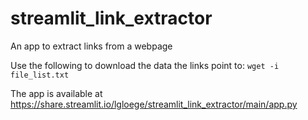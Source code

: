 # streamlit_link_extractor

An app to extract links from a webpage

Use the following to download the data the links point to:
```wget -i file_list.txt```

The app is available at https://share.streamlit.io/lgloege/streamlit_link_extractor/main/app.py
